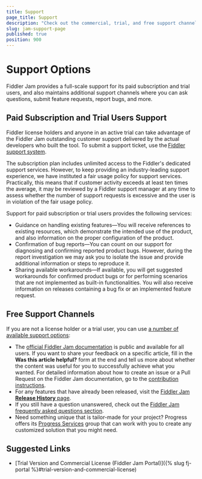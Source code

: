 ```yaml
---
title: Support
page_title: Support
description: "Check out the commercial, trial, and free support channels maintained by the Fiddler Jam troubleshooting solution tool."
slug: jam-support-page
published: true
position: 900
---
```


# Support Options

Fiddler Jam provides a full-scale support for its paid subscription and trial users, and also maintains additional support channels where you can ask questions, submit feature requests, report bugs, and more.

## Paid Subscription and Trial Users Support  

Fiddler license holders and anyone in an active trial can take advantage of the Fiddler Jam outstanding customer support delivered by the actual developers who built the tool. To submit a support ticket, use the [Fiddler support system](https://www.telerik.com/account/support-tickets).

The subscription plan includes unlimited access to the Fiddler's dedicated support services. However, to keep providing an industry-leading support experience, we have instituted a fair usage policy for support services. Practically, this means that if customer activity exceeds at least ten times the average, it may be reviewed by a Fiddler support manager at any time to assess whether the number of support requests is excessive and the user is in violation of the fair usage policy.

Support for paid subscription or trial users provides the following services:

* Guidance on handling existing features&mdash;You will receive references to existing resources, which demonstrate the intended use of the product, and also information on the proper configuration of the product.
* Confirmation of bug reports&mdash;You can count on our support for diagnosing and confirming reported product bugs. However, during the report investigation we may ask you to isolate the issue and provide additional information or steps to reproduce it.
* Sharing available workarounds&mdash;If available, you will get suggested workarounds for confirmed product bugs or for performing scenarios that are not implemented as built-in functionalities. You will also receive information on releases containing a bug fix or an implemented feature request.

## Free Support Channels

If you are not a license holder or a trial user, you can use [a number of available support options](https://www.telerik.com/support/fiddler-jam):

* The [official Fiddler Jam documentation](https://docs.telerik.com/fiddler-jam/introduction) is public and available for all users. If you want to share your feedback on a specific article, fill in the **Was this article helpful?** form at the end and tell us more about whether the content was useful for you to successfully achieve what you wanted. For detailed information about how to create an issue or a Pull Request on the Fiddler Jam documentation, go to the [contribution instructions](https://github.com/telerik/fiddler-jam-docs#contributing).
* For any features that have already been released, visit the [Fiddler Jam **Release History** page](https://www.telerik.com/support/whats-new/fiddler-jam/release-history).
* If you still have a question unanswered, check out the [Fiddler Jam frequently asked questions section](https://www.telerik.com/fiddler-jam/faq).
* Need something unique that is tailor-made for your project? Progress offers its [Progress Services](https://www.progress.com/services) group that can work with you to create any customized solution that you might need.

## Suggested Links

* [Trial Version and Commercial License (Fiddler Jam Portal)]({% slug fj-portal %}#trial-version-and-commercial-license)

